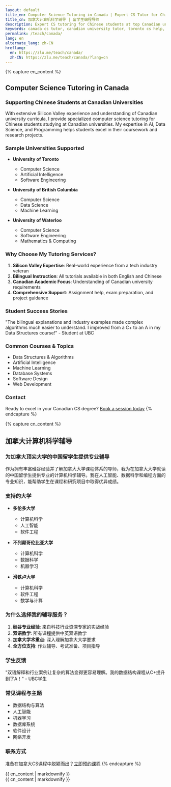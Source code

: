 ```yaml
---
layout: default
title_en: Computer Science Tutoring in Canada | Expert CS Tutor for Chinese Students
title_cn: 加拿大计算机科学辅导 | 留学生编程导师
description: Expert CS tutoring for Chinese students at top Canadian universities. Specialized in AI, Data Science & Programming. 加拿大计算机辅导专家，提供一对一编程辅导。
keywords: canada cs tutor, canadian university tutor, toronto cs help, ubc cs tutor, 加拿大计算机辅导, 加拿大大学编程辅导, 加拿大留学生补习
permalink: /teach/canada/
lang: en
alternate_lang: zh-CN
hreflang:
  en: https://zlu.me/teach/canada/
  zh-CN: https://zlu.me/teach/canada/?lang=cn
---
```


{% capture en_content %}
## Computer Science Tutoring in Canada

### Supporting Chinese Students at Canadian Universities

With extensive Silicon Valley experience and understanding of Canadian university curricula, I provide specialized computer science tutoring for Chinese students studying at Canadian universities. My expertise in AI, Data Science, and Programming helps students excel in their coursework and research projects.

### Sample Universities Supported

- **University of Toronto**
  - Computer Science
  - Artificial Intelligence
  - Software Engineering

- **University of British Columbia**
  - Computer Science
  - Data Science
  - Machine Learning

- **University of Waterloo**
  - Computer Science
  - Software Engineering
  - Mathematics & Computing

### Why Choose My Tutoring Services?

1. **Silicon Valley Expertise**: Real-world experience from a tech industry veteran
2. **Bilingual Instruction**: All tutorials available in both English and Chinese
3. **Canadian Academic Focus**: Understanding of Canadian university requirements
4. **Comprehensive Support**: Assignment help, exam preparation, and project guidance

### Student Success Stories

"The bilingual explanations and industry examples made complex algorithms much easier to understand. I improved from a C+ to an A in my Data Structures course!" - Student at UBC

### Common Courses & Topics

- Data Structures & Algorithms
- Artificial Intelligence
- Machine Learning
- Database Systems
- Software Design
- Web Development

### Contact

Ready to excel in your Canadian CS degree? [Book a session today](mailto:hello@zlu.me)
{% endcapture %}

{% capture cn_content %}
## 加拿大计算机科学辅导

### 为加拿大顶尖大学的中国留学生提供专业辅导

作为拥有丰富硅谷经验并了解加拿大大学课程体系的导师，我为在加拿大大学就读的中国留学生提供专业的计算机科学辅导。我在人工智能、数据科学和编程方面的专业知识，能帮助学生在课程和研究项目中取得优异成绩。

### 支持的大学

- **多伦多大学**
  - 计算机科学
  - 人工智能
  - 软件工程

- **不列颠哥伦比亚大学**
  - 计算机科学
  - 数据科学
  - 机器学习

- **滑铁卢大学**
  - 计算机科学
  - 软件工程
  - 数学与计算

### 为什么选择我的辅导服务？

1. **硅谷专业经验**: 来自科技行业资深专家的实战经验
2. **双语教学**: 所有课程提供中英双语教学
3. **加拿大学术重点**: 深入理解加拿大大学要求
4. **全方位支持**: 作业辅导、考试准备、项目指导

### 学生反馈

"双语解释和行业案例让复杂的算法变得更容易理解。我的数据结构课程从C+提升到了A！" - UBC学生

### 常见课程与主题

- 数据结构与算法
- 人工智能
- 机器学习
- 数据库系统
- 软件设计
- 网络开发

### 联系方式

准备在加拿大CS课程中脱颖而出？[立即预约课程](mailto:hello@zlu.me)
{% endcapture %}

<div class="lang-en" id="en-content">{{ en_content | markdownify }}</div>
<div class="lang-cn" id="cn-content">{{ cn_content | markdownify }}</div>
